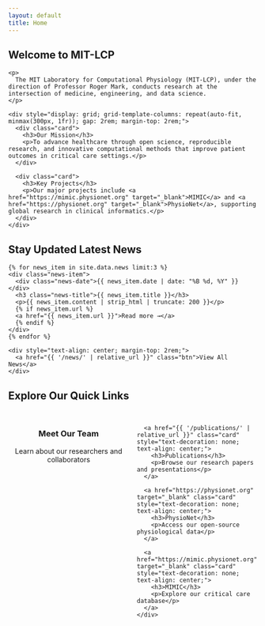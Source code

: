 ```yaml
---
layout: default
title: Home
---
```


<!-- Main Content -->
<div class="container">
  <!-- Welcome Section -->
  <section class="content-section">
    <h2 class="section-title">
      <span class="title-line-1">Welcome to</span>
      <span class="title-line-2">MIT-LCP</span>
    </h2>
    
    <p>
      The MIT Laboratory for Computational Physiology (MIT-LCP), under the direction of Professor Roger Mark, conducts research at the intersection of medicine, engineering, and data science.
    </p>
    
    <div style="display: grid; grid-template-columns: repeat(auto-fit, minmax(300px, 1fr)); gap: 2rem; margin-top: 2rem;">
      <div class="card">
        <h3>Our Mission</h3>
        <p>To advance healthcare through open science, reproducible research, and innovative computational methods that improve patient outcomes in critical care settings.</p>
      </div>
      
      <div class="card">
        <h3>Key Projects</h3>
        <p>Our major projects include <a href="https://mimic.physionet.org" target="_blank">MIMIC</a> and <a href="https://physionet.org" target="_blank">PhysioNet</a>, supporting global research in clinical informatics.</p>
      </div>
    </div>
  </section>

  <!-- Latest News Section -->
  <section class="content-section">
    <h2 class="section-title">
      <span class="title-line-1">Stay Updated</span>
      <span class="title-line-2">Latest News</span>
    </h2>
    
    {% for news_item in site.data.news limit:3 %}
    <div class="news-item">
      <div class="news-date">{{ news_item.date | date: "%B %d, %Y" }}</div>
      <h3 class="news-title">{{ news_item.title }}</h3>
      <p>{{ news_item.content | strip_html | truncate: 200 }}</p>
      {% if news_item.url %}
      <a href="{{ news_item.url }}">Read more →</a>
      {% endif %}
    </div>
    {% endfor %}
    
    <div style="text-align: center; margin-top: 2rem;">
      <a href="{{ '/news/' | relative_url }}" class="btn">View All News</a>
    </div>
  </section>

  <!-- Quick Links -->
  <section class="content-section">
    <h2 class="section-title">
      <span class="title-line-1">Explore Our</span>
      <span class="title-line-2">Quick Links</span>
    </h2>
    <div style="display: grid; grid-template-columns: repeat(auto-fit, minmax(200px, 1fr)); gap: 1rem; margin-top: 2rem;">
      <a href="{{ '/people/' | relative_url }}" class="card" style="text-decoration: none; text-align: center;">
        <h3>Meet Our Team</h3>
        <p>Learn about our researchers and collaborators</p>
      </a>
      
      <a href="{{ '/publications/' | relative_url }}" class="card" style="text-decoration: none; text-align: center;">
        <h3>Publications</h3>
        <p>Browse our research papers and presentations</p>
      </a>
      
      <a href="https://physionet.org" target="_blank" class="card" style="text-decoration: none; text-align: center;">
        <h3>PhysioNet</h3>
        <p>Access our open-source physiological data</p>
      </a>
      
      <a href="https://mimic.physionet.org" target="_blank" class="card" style="text-decoration: none; text-align: center;">
        <h3>MIMIC</h3>
        <p>Explore our critical care database</p>
      </a>
    </div>
  </section>
</div>
